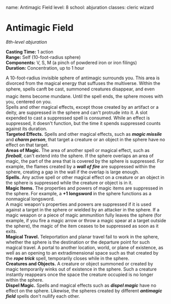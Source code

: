 name: Antimagic Field level: 8 school: abjuration classes: cleric wizard

# Antimagic Field
_8th-level abjuration_

**Casting Time:** 1 action    
**Range:** Self (10-foot-radius sphere)   
**Components:** V, S, M (a pinch of powdered iron or iron filings)    
**Duration:** Concentration, up to 1 hour

A 10-foot-radius invisible sphere of antimagic surrounds you. This area is divorced from the magical energy that suffuses the multiverse. Within the sphere, spells canft be cast, summoned creatures disappear, and even magic items become mundane. Until the spell ends, the sphere moves with you, centered on you.    
Spells and other magical effects, except those created by an artifact or a deity, are suppressed in the sphere and can't protrude into it. A slot expended to cast a suppressed spell is consumed. While an effect is suppressed, it doesn't function, but the time it spends suppressed counts against its duration.    
**Targeted Effects.** Spells and other magical effects, such as **_magic missile_** and **_charm person_**, that target a creature or an object in the sphere have no effect on that target.    
**Areas of Magic.** The area of another spell or magical effect, such as **_fireball_**, can't extend into the sphere. If the sphere overlaps an area of magic, the part of the area that is covered by the sphere is suppressed. For example, the flames created by a **_wall of fire_** are suppressed within the sphere, creating a gap in the wall if the overlap is large enough.    
**Spells.** Any active spell or other magical effect on a creature or an object in the sphere is suppressed while the creature or object is in it.    
**Magic Items.** The properties and powers of magic items are suppressed in the sphere. For example, a **+1 longsword** in the sphere functions as a nonmagical longsword.    
A magic weapon's properties and powers are suppressed if it is used against a target in the sphere or wielded by an attacker in the sphere. If a magic weapon or a piece of magic ammunition fully leaves the sphere (for example, if you fire a magic arrow or throw a magic spear at a target outside the sphere), the magic of the item ceases to be suppressed as soon as it exits.    
**Magical Travel.** Teleportation and planar travel fail to work in the sphere, whether the sphere is the destination or the departure point for such magical travel. A portal to another location, world, or plane of existence, as well as an opening to an extradimensional space such as that created by the **_rope trick_** spell, temporarily closes while in the sphere.    
**Creatures and Objects.** A creature or object summoned or created by magic temporarily winks out of existence in the sphere. Such a creature instantly reappears once the space the creature occupied is no longer within the sphere.    
**Dispel Magic.** Spells and magical effects such as **_dispel magic_** have no effect on the sphere. Likewise, the spheres created by different **_antimagic field_** spells don't nullify each other. 